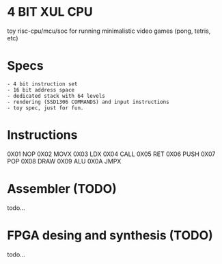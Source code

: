 # 4 BIT XUL CPU
toy risc-cpu/mcu/soc for running minimalistic video games (pong, tetris, etc)

# Specs
    - 4 bit instruction set
    - 16 bit address space
    - dedicated stack with 64 levels
    - rendering (SSD1306 COMMANDS) and input instructions
    - toy spec, just for fun.

# Instructions

0X01 NOP
0X02 MOVX
0X03 LDX
0X04 CALL
0X05 RET
0X06 PUSH
0X07 POP
0X08 DRAW
0X09 ALU
0X0A JMPX

# Assembler (TODO)
todo...

# FPGA desing and synthesis (TODO)
todo...

